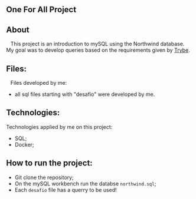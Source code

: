 ## One For All Project

## About
&nbsp;&nbsp; This project is an introduction to mySQL using the Northwind database. My goal was to develop queries based on the requirements given by [Trybe](https://www.betrybe.com/).
	
## Files:
&nbsp;&nbsp; Files developed by me:
- all sql files starting with "desafio" were developed by me.

## Technologies:
Technologies applied by me on this project:
- SQL;
- Docker;

## How to run the project:
- Git clone the repository;
- On the mySQL workbench run the databse `northwind.sql`;
- Each `desafio` file has a querry to be used!


